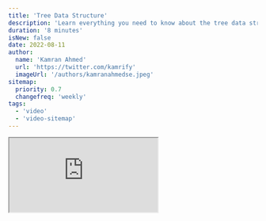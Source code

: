 ```yaml
---
title: 'Tree Data Structure'
description: 'Learn everything you need to know about the tree data structure'
duration: '8 minutes'
isNew: false
date: 2022-08-11
author:
  name: 'Kamran Ahmed'
  url: 'https://twitter.com/kamrify'
  imageUrl: '/authors/kamranahmedse.jpeg'
sitemap:
  priority: 0.7
  changefreq: 'weekly'
tags:
  - 'video'
  - 'video-sitemap'
---
```


<iframe class="w-full aspect-video mb-5" src="https://www.youtube.com/embed/S2W3SXGPVyU" title="Tree Data Structure"></iframe>
